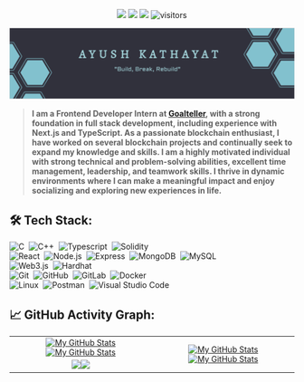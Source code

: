 <p align="center">
    <a href="https://github.com/Ayush-kathayat/Ayush-kathayat"><img src="https://img.shields.io/badge/status-Breaking&Building-brightgreen.svg"></a>
    <a href="https://github.com/Ayush-kathayat"><img src="https://img.shields.io/github/stars/Ayush-kathayat"></a>
    <a href="https://github.com/Ayush-kathayat/Ayush-kathayat/network/members"><img src="https://img.shields.io/github/forks/Ayush-kathayat/Ayush-kathayat.svg?color=blue&logo=github"></a>
    <img src="https://visitor-badge.laobi.icu/badge?page_id=Ayush-kathayat.Ayush-kathayat" alt="visitors"/>
</p>

[![](./src/header.png)](#)

>**I am a Frontend Developer Intern at [Goalteller](https://goalteller.com/), with a strong foundation in full stack development, including experience with Next.js and TypeScript. As a passionate blockchain enthusiast, I have worked on several blockchain projects and continually seek to expand my knowledge and skills. I am a highly motivated individual with strong technical and problem-solving abilities, excellent time management, leadership, and teamwork skills. I thrive in dynamic environments where I can make a meaningful impact and enjoy socializing and exploring new experiences in life.**


## 🛠️ Tech Stack:
![C](https://img.shields.io/badge/-C-555?style=flat&logo=C&logoColor=A8B9CC)&nbsp;
![C++](https://img.shields.io/badge/-C++-555?style=flat&logo=C%2B%2B&logoColor=fff)&nbsp;
![Typescript](https://img.shields.io/badge/-Typescript-555?style=flat&logo=typescript)&nbsp;
![Solidity](https://img.shields.io/badge/-Solidity-555?style=flat&logo=solidity&logoColor=fff)&nbsp;\
![React](https://img.shields.io/badge/-React-555?style=flat&logo=react)&nbsp;
![Node.js](https://img.shields.io/badge/-Node.js-555?style=flat&logo=node.js)&nbsp;
![Express](https://img.shields.io/badge/-Express-555?style=flat&logo=express)&nbsp;
![MongoDB](https://img.shields.io/badge/-MongoDB-555?style=flat&logo=mongodb)&nbsp;
![MySQL](https://img.shields.io/badge/-MySQL-555?style=flat&logo=mysql)&nbsp;\
![Web3.js](https://img.shields.io/badge/-Web3.js-555?style=flat&logo=web3.js&logoColor=fff)&nbsp;
![Hardhat](https://img.shields.io/badge/-Hardhat-555?style=flat&logo=hardhat&logoColor=fff)&nbsp;\
![Git](https://img.shields.io/badge/-Git-555?style=flat&logo=git)&nbsp;
![GitHub](https://img.shields.io/badge/-GitHub-555?style=flat&logo=github)&nbsp;
![GitLab](https://img.shields.io/badge/-GitLab-555?style=flat&logo=gitlab)&nbsp;
![Docker](https://img.shields.io/badge/-Docker-555?style=flat&logo=Docker)&nbsp;\
![Linux](https://img.shields.io/badge/-Linux-555?style=flat&logo=linux)&nbsp;
![Postman](https://img.shields.io/badge/-Postman-555?style=flat&logo=postman)&nbsp;
![Visual Studio Code](https://img.shields.io/badge/-Visual%20Studio%20Code-555?style=flat&logo=visual-studio-code&logoColor=007ACC)&nbsp;


## 📈 GitHub Activity Graph:

<table>
    <tr>
        <td align="center"><a href="https://github.com/Ayush-kathayat#gh-light-mode-only"><img src="https://github-readme-stats.vercel.app/api?username=Ayush-kathayat&show_icons=true&theme=default&include_all_commits=true#gh-light-mode-only" alt="My GitHub Stats"/></a><a href="https://github.com/Ayush-kathayat#gh-dark-mode-only"><img src="https://github-readme-stats.vercel.app/api?username=Ayush-kathayat&show_icons=true&theme=tokyonight&include_all_commits=true#gh-dark-mode-only" alt="My GitHub Stats"/></a></td>
        <td rowspan="2" align="center"><a href="https://github.com/Ayush-kathayat#gh-light-mode-only"><img src="https://github-readme-stats.vercel.app/api/top-langs/?username=Ayush-kathayat&theme=default&langs_count=8#gh-light-mode-only" alt="My GitHub Stats"/></a><a href="https://github.com/Ayush-kathayat#gh-dark-mode-only"><img src="https://github-readme-stats.vercel.app/api/top-langs/?username=Ayush-kathayat&theme=tokyonight&langs_count=8#gh-dark-mode-only" alt="My GitHub Stats"/></a></td>
    </tr>
    <tr>
        <td align="center"><a href="https://github.com/Ayush-kathayat#gh-light-mode-only"><img src="https://github-readme-streak-stats.herokuapp.com/?user=Ayush-kathayat&theme=default"/></a><a href="https://github.com/Ayush-kathayat#gh-dark-mode-only"><img src="https://github-readme-streak-stats.herokuapp.com/?user=Ayush-kathayat&theme=tokyonight"/></a></td>
    </tr>
    <tr>
<!--         <td colspan="2" align="center"><a href="https://github.com/Ayush-kathayat#gh-light-mode-only"><img src="https://raw.githubusercontent.com/Ayush-kathayat/Ayush-kathayat/output/github-contribution-grid-snake-default.svg#gh-light-mode-only" alt="My GitHub Stats"/></a><a href="https://github.com/Ayush-kathayat#gh-dark-mode-only"><img src="https://raw.githubusercontent.com/Ayush-kathayat/Ayush-kathayat/output/github-contribution-grid-snake-dark.svg#gh-dark-mode-only" alt="My GitHub Stats"/></a></td>
    </tr> -->
</table>
